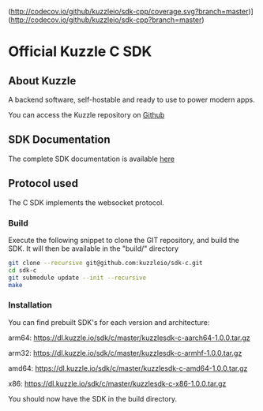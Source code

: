 (http://codecov.io/github/kuzzleio/sdk-cpp/coverage.svg?branch=master)](http://codecov.io/github/kuzzleio/sdk-cpp?branch=master)

Official Kuzzle C SDK
======

## About Kuzzle

A backend software, self-hostable and ready to use to power modern apps.

You can access the Kuzzle repository on [Github](https://github.com/kuzzleio/kuzzle)

## SDK Documentation

The complete SDK documentation is available [here](http://docs.kuzzle.io/sdk-reference/)

## Protocol used

The C SDK implements the websocket protocol.

### Build

Execute the following snippet to clone the GIT repository, and build the SDK. It will then be available in the "build/" directory

```sh
git clone --recursive git@github.com:kuzzleio/sdk-c.git
cd sdk-c
git submodule update --init --recursive
make
```

### Installation

You can find prebuilt SDK's for each version and architecture:

arm64: https://dl.kuzzle.io/sdk/c/master/kuzzlesdk-c-aarch64-1.0.0.tar.gz

arm32: https://dl.kuzzle.io/sdk/c/master/kuzzlesdk-c-armhf-1.0.0.tar.gz

amd64: https://dl.kuzzle.io/sdk/c/master/kuzzlesdk-c-amd64-1.0.0.tar.gz

x86:  https://dl.kuzzle.io/sdk/c/master/kuzzlesdk-c-x86-1.0.0.tar.gz

You should now have the SDK in the build directory.

